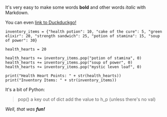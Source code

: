 It's very easy to make some words **bold** and other words *italic* with Markdown.

You can even [link to Duckduckgo!](https://html.duckduckgo.com)

    inventory_items = {"health potion": 10, "cake of the cure": 5, "green elixir": 20, "strength sandwich": 25, "potion of stamina": 15, "soup of power": 30}
    
    health_hearts = 20
    
    health_hearts += inventory_items.pop("potion of stamina", 0)
    health_hearts += inventory_items.pop("soup of power", 0)
    health_hearts += inventory_items.pop("mystic leven loaf", 0)
    
    print("Health Heart Points: " + str(health_hearts))
    print("Inventory Items: " + str(inventory_items))

It's a bit of Python:

> pop() a key out of dict
> add the value to h_p
> (unless there's no val)

_Well, that was **fun!**_